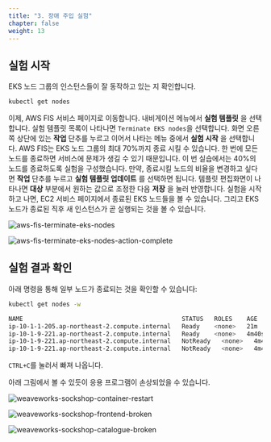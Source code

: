 ```yaml
---
title: "3. 장애 주입 실험"
chapter: false
weight: 13
---
```


## 실험 시작

EKS 노드 그룹의 인스턴스들이 잘 동작하고 있는 지 확인합니다.
```sh
kubectl get nodes
```

이제, AWS FIS 서비스 페이지로 이동합니다. 내비게이션 메뉴에서 **실험 템플릿** 을 선택합니다. 실험 템플릿 목록이 나타나면 `Terminate EKS nodes`을 선택합니다. 화면 오른 쪽 상단에 있는 **작업** 단추를 누르고 이어서 나타는 메뉴 중에서 **실험 시작** 을 선택합니다. AWS FIS는 EKS 노드 그룹의 최대 70%까지 종료 시킬 수 있습니다. 한 번에 모든 노드를 종료하면 서비스에 문제가 생길 수 있기 때문입니다. 이 번 실습에서는 40%의 노드를 종료하도록 실험을 구성했습니다. 만약, 종료시킬 노드의 비율을 변경하고 싶다면 **작업** 단추를 누르고 **실험 템플릿 업데이트** 를 선택하면 됩니다. 템플릿 편집화면이 나타나면 **대상** 부분에서 원하는 값으로 조정한 다음 **저장** 을 눌러 반영합니다. 실험을 시작하고 나면, EC2 서비스 페이지에서 종료된 EKS 노드들을 볼 수 있습니다. 그리고 EKS 노드가 종료된 직후 새 인스턴스가 곧 실행되는 것을 볼 수 있습니다.

![aws-fis-terminate-eks-nodes](/images/30_eks/aws-fis-terminate-eks-nodes.png)

![aws-fis-terminate-eks-nodes-action-complete](/images/30_eks/aws-fis-terminate-eks-nodes-action-complete.png)

## 실험 결과 확인

아래 명령을 통해 일부 노드가 종료되는 것을 확인할 수 있습니다:
```sh
kubectl get nodes -w
```
```sh
NAME                                            STATUS   ROLES    AGE     VERSION
ip-10-1-1-205.ap-northeast-2.compute.internal   Ready    <none>   21m     v1.20.4-eks-6b7464
ip-10-1-9-221.ap-northeast-2.compute.internal   Ready    <none>   4m40s   v1.20.4-eks-6b7464
ip-10-1-9-221.ap-northeast-2.compute.internal   NotReady   <none>   4m40s   v1.20.4-eks-6b7464
ip-10-1-9-221.ap-northeast-2.compute.internal   NotReady   <none>   4m40s   v1.20.4-eks-6b7464
```
`CTRL+C`를 눌러서 빠져 나옵니다.

아래 그림에서 볼 수 있듯이 응용 프로그램이 손상되었을 수 있습니다.

![weaveworks-sockshop-container-restart](/images/30_eks/weaveworks-sockshop-container-restart.png)

![weaveworks-sockshop-frontend-broken](/images/30_eks/weaveworks-sockshop-frontend-broken.png)

![weaveworks-sockshop-catalogue-broken](/images/30_eks/weaveworks-sockshop-catalogue-broken.png)
